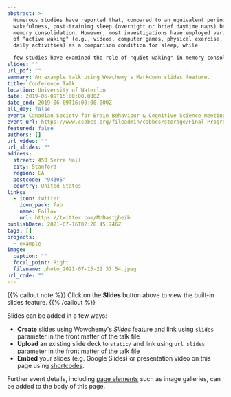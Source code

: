 ```yaml
---
abstract: >-
  Numerous studies have reported that, compared to an equivalent period of
  wakefulness, post-training sleep (overnight or brief daytime naps) benefits
  memory consolidation. However, most investigations have employed various forms
  of "active waking" (e.g., videos, computer games, physical exercise, regular
  daily activities) as a comparison condition for sleep, while

  few studies have examined the role of "quiet waking" in memory consolidation, even though some of the EEG oscillations during quiet waking resemble those present in sleep (e.g., θ activity). Here, we compared the consolidation of declarative (word pair-associates) and non-declarative (marble maze visuo-motor task) learning over a 60-min time interval (with continuous EEG monitoring) filled with either (A) napping; (B) active-waking (watching a video); or (C) quiet-waking (self-guided meditation). Preliminary analyses indicate better recall performance following quiet-waking and napping in the declarative task compared to active waking. For nondeclarative learning, recall performance after quiet-waking and napping without entering slow-wave sleep (SWS) was better than that after active waking or napping with SWS. Together, these results provide evidence that some forms of quiet waking (here: self-guided meditation) can exert beneficial effects on memory consolidation that are similar to those seen with sleep (supported by NSERC).
slides: ""
url_pdf: ""
summary: An example talk using Wowchemy's Markdown slides feature.
title: Conference Talk
location: University of Waterloo
date: 2019-06-09T15:00:00.000Z
date_end: 2019-06-09T16:00:00.000Z
all_day: false
event: Canadian Society for Brain Behaviour & Cognitive Science meeting
event_url: https://www.csbbcs.org/fileadmin/csbbcs/storage/Final_Program_version_7_May_29th.pdf
featured: false
authors: []
url_video: ""
url_slides: ""
address:
  street: 450 Serra Mall
  city: Stanford
  region: CA
  postcode: "94305"
  country: United States
links:
  - icon: twitter
    icon_pack: fab
    name: Follow
    url: https://twitter.com/MoDastgheib
publishDate: 2021-07-16T02:28:45.746Z
tags: []
projects:
  - example
image:
  caption: ""
  focal_point: Right
  filename: photo_2021-07-15-22.37.54.jpeg
url_code: ""
---
```


{{% callout note %}}
Click on the **Slides** button above to view the built-in slides feature.
{{% /callout %}}

Slides can be added in a few ways:

- **Create** slides using Wowchemy's [*Slides*](https://wowchemy.com/docs/managing-content/#create-slides) feature and link using `slides` parameter in the front matter of the talk file
- **Upload** an existing slide deck to `static/` and link using `url_slides` parameter in the front matter of the talk file
- **Embed** your slides (e.g. Google Slides) or presentation video on this page using [shortcodes](https://wowchemy.com/docs/writing-markdown-latex/).

Further event details, including [page elements](https://wowchemy.com/docs/writing-markdown-latex/) such as image galleries, can be added to the body of this page.
